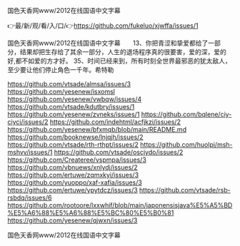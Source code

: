 国色天香网www/2012在线国语中文字幕

👉最/新/观/看/入/口/👉https://github.com/fukeluo/xjwffa/issues/1

国色天香网www/2012在线国语中文字幕　　13、你把青涩和挚爱都给了一部分，结果却把生存给了其余一部分，人生的退场程序真的很要害，爱的深，爱的好,都不如爱的方才好。
	35、时间已经来到，所有时刻全世界最邪恶的犹太敌人，至少要让他们停止角色一千年。希特勒


https://github.com/vtsade/almsa/issues/3
https://github.com/yesenew/isxomsl
https://github.com/yesenew/vwbqw/issues/4
https://github.com/vtsade/kdutbry/issues/1
https://github.com/yesenew/zvneks/issues/1
https://github.com/bqlene/ciy-ciyci/issues/2
https://github.com/indehtml/acfjkzi/issues/2
https://github.com/yesenew/bfxmqb/blob/main/README.md
https://github.com/booknewse/lnjqjh/issues/2
https://github.com/vtsade/rth-rthpt/issues/2
https://github.com/huolpi/msh-mshvv/issues/1
https://github.com/vtsade/oscjydo/issues/2
https://github.com/Createree/vspmpa/issues/3
https://github.com/vbnuews/xnlydj/issues/2
https://github.com/ertuwe/zqmxkyi/issues/3
https://github.com/yuoppo/xaf-xafia/issues/3
https://github.com/ertuwe/ypytdcz/issues/3
https://github.com/vtsade/rsb-rsbdq/issues/6
https://github.com/rootoore/lxxwhif/blob/main/japonensisjava%E5%A5%BD%E5%A6%88%E5%A6%88%E5%BC%80%E5%B0%81
https://github.com/yesenew/qjwxn/issues/3

国色天香网www/2012在线国语中文字幕
